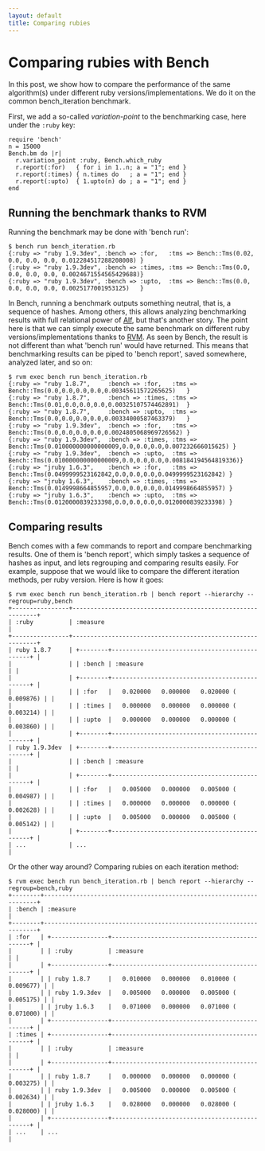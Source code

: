 ```yaml
---
layout: default
title: Comparing rubies
---
```

# Comparing rubies with Bench

In this post, we show how to compare the performance of the same algorithm(s) under different ruby versions/implementations. We do it on the common bench_iteration benchmark.

First, we add a so-called *variation-point* to the benchmarking case, here under the `:ruby` key:

    require 'bench'
    n = 15000
    Bench.bm do |r|
      r.variation_point :ruby, Bench.which_ruby
      r.report(:for)   { for i in 1..n; a = "1"; end }
      r.report(:times) { n.times do   ; a = "1"; end }
      r.report(:upto)  { 1.upto(n) do ; a = "1"; end }
    end

## Running the benchmark thanks to RVM 

Running the benchmark may be done with 'bench run':

    $ bench run bench_iteration.rb
    {:ruby => "ruby 1.9.3dev", :bench => :for,   :tms => Bench::Tms(0.02, 0.0, 0.0, 0.0, 0.012284517288208008) }
    {:ruby => "ruby 1.9.3dev", :bench => :times, :tms => Bench::Tms(0.0,  0.0, 0.0, 0.0, 0.0024671554565429688)}
    {:ruby => "ruby 1.9.3dev", :bench => :upto,  :tms => Bench::Tms(0.0,  0.0, 0.0, 0.0, 0.0025177001953125)   }

In Bench, running a benchmark outputs something neutral, that is, a sequence of hashes. Among others, this allows analyzing benchmarking results with full relational power of [Alf](http://blambeau.github.com/alf), but that's another story. The point here is that we can simply execute the same benchmark on different ruby versions/implementations thanks to [RVM](http://beginrescueend.com/rvm/install/). As seen by Bench, the result is not different than what 'bench run' would have returned. This means that benchmarking results can be piped to 'bench report', saved somewhere, analyzed later, and so on:

    $ rvm exec bench run bench_iteration.rb
    {:ruby => "ruby 1.8.7",     :bench => :for,   :tms => Bench::Tms(0.0,0.0,0.0,0.0,0.00345611572265625)   }
    {:ruby => "ruby 1.8.7",     :bench => :times, :tms => Bench::Tms(0.01,0.0,0.0,0.0,0.00325107574462891)  }
    {:ruby => "ruby 1.8.7",     :bench => :upto,  :tms => Bench::Tms(0.0,0.0,0.0,0.0,0.00334000587463379)   }
    {:ruby => "ruby 1.9.3dev",  :bench => :for,   :tms => Bench::Tms(0.0,0.0,0.0,0.0,0.0024805068969726562) }
    {:ruby => "ruby 1.9.3dev",  :bench => :times, :tms => Bench::Tms(0.010000000000000009,0.0,0.0,0.0,0.007232666015625) }
    {:ruby => "ruby 1.9.3dev",  :bench => :upto,  :tms => Bench::Tms(0.010000000000000009,0.0,0.0,0.0,0.008184194564819336)}
    {:ruby => "jruby 1.6.3",    :bench => :for,   :tms => Bench::Tms(0.0499999523162842,0.0,0.0,0.0,0.0499999523162842) }
    {:ruby => "jruby 1.6.3",    :bench => :times, :tms => Bench::Tms(0.0149998664855957,0.0,0.0,0.0,0.0149998664855957) }
    {:ruby => "jruby 1.6.3",    :bench => :upto,  :tms => Bench::Tms(0.0120000839233398,0.0,0.0,0.0,0.0120000839233398) }

## Comparing results

Bench comes with a few commands to report and compare benchmarking results. One of them is 'bench report', which simply taskes a sequence of hashes as input, and lets regrouping and comparing results easily. For example, suppose that we would like to compare the different iteration methods, per ruby version. Here is how it goes:

    $ rvm exec bench run bench_iteration.rb | bench report --hierarchy --regroup=ruby,bench
    +----------------+------------------------------------------------------------+
    | :ruby          | :measure                                                   |
    +----------------+------------------------------------------------------------+
    | ruby 1.8.7     | +--------+-----------------------------------------------+ |
    |                | | :bench | :measure                                      | |
    |                | +--------+-----------------------------------------------+ |
    |                | | :for   |   0.020000   0.000000   0.020000 (  0.009876) | |
    |                | | :times |   0.000000   0.000000   0.000000 (  0.003214) | |
    |                | | :upto  |   0.000000   0.000000   0.000000 (  0.003860) | |
    |                | +--------+-----------------------------------------------+ |
    | ruby 1.9.3dev  | +--------+-----------------------------------------------+ |
    |                | | :bench | :measure                                      | |
    |                | +--------+-----------------------------------------------+ |
    |                | | :for   |   0.005000   0.000000   0.005000 (  0.004987) | |
    |                | | :times |   0.000000   0.000000   0.000000 (  0.002628) | |
    |                | | :upto  |   0.005000   0.000000   0.005000 (  0.005142) | |
    |                | +--------+-----------------------------------------------+ |
    | ...            | ...                                                        |

Or the other way around? Comparing rubies on each iteration method:

    $ rvm exec bench run bench_iteration.rb | bench report --hierarchy --regroup=bench,ruby
    +--------+--------------------------------------------------------------------+
    | :bench | :measure                                                           |
    +--------+--------------------------------------------------------------------+
    | :for   | +----------------+-----------------------------------------------+ |
    |        | | :ruby          | :measure                                      | |
    |        | +----------------+-----------------------------------------------+ |
    |        | | ruby 1.8.7     |   0.010000   0.000000   0.010000 (  0.009677) | |
    |        | | ruby 1.9.3dev  |   0.005000   0.000000   0.005000 (  0.005175) | |
    |        | | jruby 1.6.3    |   0.071000   0.000000   0.071000 (  0.071000) | |
    |        | +----------------+-----------------------------------------------+ |
    | :times | +----------------+-----------------------------------------------+ |
    |        | | :ruby          | :measure                                      | |
    |        | +----------------+-----------------------------------------------+ |
    |        | | ruby 1.8.7     |   0.000000   0.000000   0.000000 (  0.003275) | |
    |        | | ruby 1.9.3dev  |   0.005000   0.000000   0.005000 (  0.002634) | |
    |        | | jruby 1.6.3    |   0.028000   0.000000   0.028000 (  0.028000) | |
    |        | +----------------+-----------------------------------------------+ |
    | ...    | ...                                                                |

